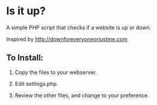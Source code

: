 Is it up?
=========

A simple PHP script that checks if a website is up or down.

Inspired by http://downforeveryoneorjustme.com


To Install:
-----------

1. Copy the files to your webserver.

2. Edit settings.php.

3. Review the other files, and change to your preference.
